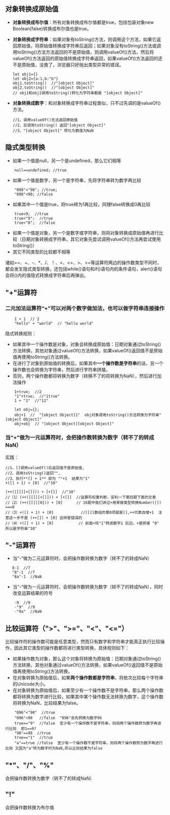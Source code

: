 ## 对象转换成原始值

* **对象转换成布尔值**：所有对象转换成布尔值都是true，包括包装对象new Boolean(false)转换成布尔值也是true。

* **对象转换成字符串**：如果对象有toString()方法，则调用这个方法，如果它返回原始值，将原始值转换成字符串后返回；如果对象没有toString()方法或调用toString()方法方法返回的不是原始值，则调用valueOf()方法，然后将valueOf()方法返回的原始值转换成字符串返回，如果valueOf()方法返回的还不是原始值，没救了，浏览器只好抛出类型异常的错误。
    ```
    let obj1={}
    let obj2={a:1,b:"b"}
    obj1.toString()  //"[object Object]"
    obj2.toString()  //"[object Object]"
    // obj1和obj2调用toString()转化为字符串都是 "[object Object]"
    ```

* **对象转换成数字**：和对象转换成字符串过程类似，只不过先调的是valueOf()方法。
    ```
    //1、调用valueOf()无法返回原始值  
    //2、后调用toString() 返回"[object Object]" 
    //3、"[object Object]" 转化为数值为NaN
    ```

## 隐式类型转换
* 如果一个值是null，另一个是undefined，那么它们相等
```
    null==undefined; //true
```
* 如果一个值是数字，另一个是字符串，先将字符串转为数字再比较
```
    "098"<"90"; //true;
    "098"<90; //false
```
* 如果其中一个值是true，将true转为1再比较，同理false转换成0再比较
```
    true<9;  //true
    true<"9";  //true
    true<"0";  //false
```
* 如果一个值是对象，另一个是数字或字符串，则将对象转换成原始值再进行比较（日期对象转换成字符串，其它对象先尝试调用valueOf()方法再尝试使用toString()）
* 其它不同类型的比较都不相等

诸如==、+、-、*、/、！、<、<=、>、>=等运算符两边的操作数类型不同时，都会发生隐式类型转换，还包括while()语句和if()语句内的条件语句，alert()语句会将()内的值隐式转换成字符串后再弹出。

## "+"运算符
### 二元加法运算符“+”可以对两个数字做加法，也可以做字符串连接操作
```
    1 + 1  // 2
    "hello" + "world"  // "hello world"
```
隐式转换规则：
* 如果其中一个操作数是对象，对象会转换成原始值：日期对象通过toString()方法转换，其他对象通过valueOf()方法转换，如果valueOf()返回值不是原始值再使用toString()方法转换。
* 在进行了对象到原始值的转换后，如果其中**一个操作数是字符串**的话，另一个操作数也会转换为字符串，然后进行字符串拼接。
* 否则，两个操作数都将转换为数字（转换不了的将转换为NaN），然后进行加法操作
```
    1+true;  //2
    "1"+true;  //"1true"
    1 + "1"  //"11"

    let obj={};
    obj+1  //  "[object Object]1"  obj对象调用toString()方法转换为字符串"[object Object]"
    obj+obj  // "[object Object][object Object]"
```
### 当“+”做为一元运算符时，会把操作数转换为数字（转不了的转成NaN）

实践：
```
//1、[]调用valueOf()后返回值不是原始值,
//2、调用toString()返回"", 
//3、执行**[] + 1** 即为 ""+1  结果为"1"
+([] + 1) + [0]  //"10"

(++([[]][+[]])) + [+[]]  //"10"
//（1）(++([[]][+[]])) + [+[]]  //运算符权重判断，安利一下第四题下面的文章
//（2）(++([[]][0])) + [0]      // 16题中我们讲过+用来做类型转换Number([]) ===0
//（3）+([] + 1) + [0]            //[[]]数组的第0项就是[],++代表自增+1  注意这一步不是 (++[]) + [0] 这样是错误的  
//（4）+([] + 1) + [0]           // 前面+将"1"转成数字1 后边，+是拼接 "0" 所以是字符串"10"
```

## "-"运算符
* 当“-”做为二元运算符时，会把操作数转换为数字（转不了的转成NaN） 
```
   8-1  //7
   "8"-1  //7
   "8a"-1  //NaN
```
* 当“-”做为一元运算符时，会把操作数转换为数字（转不了的转成NaN），同时改变运算结果的符号
```
    -9  //9
    -"9"  //9
    -"9a"  //NaN
```

## 比较运算符（">"、">="、"<"、"<="）
比较操作符的操作数可能是任意类型，然而只有数字和字符串才能真正执行比较操作，因此其它类型的操作数都将进行类型转换，具体规则如下：

* 如果操作数为对象，那么这个对象将转换为原始值：日期对象通过toString()方法转换，其他对象通过valueOf()方法转换，如果valueOf()返回值不是原始值再使用toString()方法转换。
* 在对象转换为原始值后，如果**两个操作数都是字符串**，将依次比较每个字符串的Unicode大小。
* 在对象转换为原始值后，如果至少有一个操作数不是字符串，那么两个操作数都将转换为数字进行比较，如果其中某个操作数无法转换为数字，这个操作数将转换为NaN，比较结果为false。
```
    "096"<"90"  //true
    "096"<90   //false  "096"会先转换为数字96
    true=="9"  //false  至少有一个操作数不是字符串，则将两个操作数转为数字再进行比较  即1==9?
    "98"==98  //true
    true=="1"  //true
    "a"==true //false  至少有一个操作数不是字符串，则将两个操作数转为数字再进行比较 又因为"a"转为数字时为NaN,所以比较结果为false
```
## "*"、"/"、"%"
会把操作数转换为数字（转不了的转成NaN） 
## "!"
会把操作数转换为布尔值